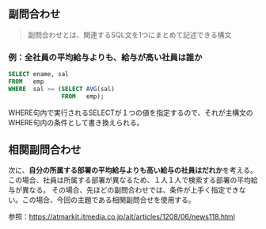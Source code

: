 ## 副問合わせ

> 副問合わせとは、関連するSQL文を1つにまとめて記述できる構文

### 例：全社員の平均給与よりも、給与が高い社員は誰か

```SQL
SELECT ename, sal
FROM   emp
WHERE  sal >= (SELECT AVG(sal)  
               FROM   emp);　　
```

WHERE句内で実行されるSELECTが１つの値を指定するので、それが主構文のWHERE句内の条件として書き換えられる。

## 相関副問合わせ

次に、**自分の所属する部署の平均給与よりも高い給与の社員はだれか**を考える。この場合、社員は所属する部署が異なるため、１人１人で検索する部署の平均給与が異なる。
その場合、先ほどの副問合わせでは、条件が上手く指定できない。この場合、今回の主題である相関副問合せを使用する。




参照：https://atmarkit.itmedia.co.jp/ait/articles/1208/06/news118.html
